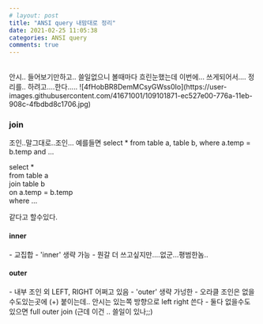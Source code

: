 ```yaml
---
# layout: post
title: "ANSI query 내맘대로 정리"
date: 2021-02-25 11:05:38
categories: ANSI query
comments: true
---
```

    
   
<br/>
안시.. 들어보기만하고.. 쓸일없으니 볼때마다 흐린눈했는데    
이번에... 쓰게되어서.... 정리를.. 하려고....한다.....    
![4fHobBR8DemMCsyGWss0Io](https://user-images.githubusercontent.com/41671001/109101871-ec527e00-776a-11eb-908c-4fbdbd8c1706.jpg)

    
<h3>join</h3>
조인..말그대로..조인...    
예를들면    
select *    
  from table a,    
       table b,    
 where a.temp = b.temp     
   and ...    
     
select *    
  from table a    
  join table b    
    on a.temp = b.temp    
 where ...    
     
 같다고 할수있다.
 
<h4>inner</h4>
- 교집합    
- 'inner' 생략 가능    
- 뭔갈 더 쓰고싶지만....없군...평범한놈..    
    
    
<h4>outer</h4>
- 내부 조인 외 LEFT, RIGHT 어쩌고 있음    
- 'outer' 생략 가넝한    
- 오라클 조인은 없을수도있는곳에 (+) 붙이는데.. 안시는 있는쪽 방향으로 left right 쓴다    
- 둘다 없을수도 있으면 full outer join (근데 이건 .. 쓸일이 있나;;)    
